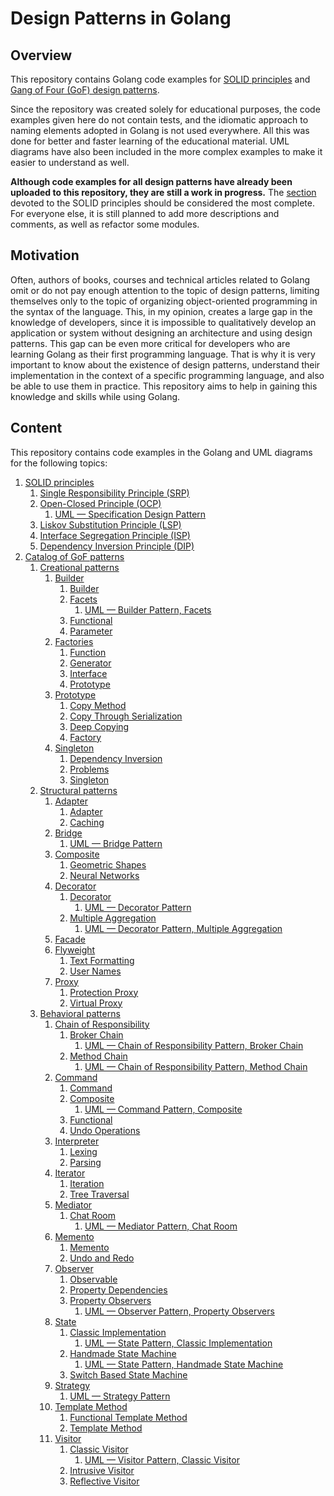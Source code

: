 # Design Patterns in Golang

## Overview

This repository contains Golang code examples for [SOLID principles](https://en.wikipedia.org/wiki/SOLID "SOLID principles") and [Gang of Four (GoF) design patterns](https://en.wikipedia.org/wiki/Design_Patterns "Gang of Four (GoF) design patterns").

Since the repository was created solely for educational purposes, the code examples given here do not contain tests, and the idiomatic approach to naming elements adopted in Golang is not used everywhere. All this was done for better and faster learning of the educational material. UML diagrams have also been included in the more complex examples to make it easier to understand as well.

**Although code examples for all design patterns have already been uploaded to this repository, they are still a work in progress.** The [section](solid "SOLID principles sectin") devoted to the SOLID principles should be considered the most complete. For everyone else, it is still planned to add more descriptions and comments, as well as refactor some modules.

## Motivation

Often, authors of books, courses and technical articles related to Golang omit or do not pay enough attention to the topic of design patterns, limiting themselves only to the topic of organizing object-oriented programming in the syntax of the language. This, in my opinion, creates a large gap in the knowledge of developers, since it is impossible to qualitatively develop an application or system without designing an architecture and using design patterns. This gap can be even more critical for developers who are learning Golang as their first programming language. That is why it is very important to know about the existence of design patterns, understand their implementation in the context of a specific programming language, and also be able to use them in practice. This repository aims to help in gaining this knowledge and skills while using Golang.

## Content

This repository contains code examples in the Golang and UML diagrams for the following topics:

1. [SOLID principles](solid "SOLID principles")
    1. [Single Responsibility Principle (SRP)](solid/single_responsibility_principle "Single Responsibility Principle (SRP)")
    1. [Open-Closed Principle (OCP)](solid/open_closed_principle "Open-Closed Principle (OCP)")
        1. [UML — Specification Design Pattern](solid/open_closed_principle/uml/specification_design_pattern.png "UML — Specification Design Pattern")
    1. [Liskov Substitution Principle (LSP)](solid/liskov_substitution_principle "Liskov Substitution Principle (LSP)")
    1. [Interface Segregation Principle (ISP)](solid/interface_segregation_principle "Interface Segregation Principle (ISP)")
    1. [Dependency Inversion Principle (DIP)](solid/dependency_inversion_principle "Dependency Inversion Principle (DIP)")
1. [Catalog of GoF patterns](patterns "patterns of GoF patterns")
    1. [Creational patterns](patterns/creational "Creational patterns")
        1. [Builder](patterns/creational/builder "Builder")
            1. [Builder](patterns/creational/builder/builder "Builder")
            1. [Facets](patterns/creational/builder/facets "Facets")
                1. [UML — Builder Pattern, Facets](patterns/creational/builder/facets/uml/builder_pattern_facets.png "UML — Builder Pattern, Facets")
            1. [Functional](patterns/creational/builder/functional "Functional")
            1. [Parameter](patterns/creational/builder/parameter "Parameter")
        1. [Factories](patterns/creational/factories "Factories")
            1. [Function](patterns/creational/factories/function "Function")
            1. [Generator](patterns/creational/factories/generator "Generator")
            1. [Interface](patterns/creational/factories/interface "Interface")
            1. [Prototype](patterns/creational/factories/prototype "Prototype")
        1. [Prototype](patterns/creational/prototype "Prototype")
            1. [Copy Method](patterns/creational/prototype/copy_method "Copy Method")
            1. [Copy Through Serialization](patterns/creational/prototype/copy_through_serialization "Copy Through Serialization")
            1. [Deep Copying](patterns/creational/prototype/deep_copying "Deep Copying")
            1. [Factory](patterns/creational/prototype/factory "Factory")
        1. [Singleton](patterns/creational/singleton "Singleton")
            1. [Dependency Inversion](patterns/creational/singleton/dependecy_inversion "Dependency Inversion")
            1. [Problems](patterns/creational/singleton/problems "Problems")
            1. [Singleton](patterns/creational/singleton/singleton "Singleton")
    1. [Structural patterns](patterns/structural "Structural patterns")
        1. [Adapter](patterns/structural/adapter "Adapter")
            1. [Adapter](patterns/structural/adapter/adapter "Adapter")
            1. [Caching](patterns/structural/adapter/caching "Caching")
        1. [Bridge](patterns/structural/bridge/bridge "Bridge")
            1. [UML — Bridge Pattern](patterns/structural/bridge/bridge/uml/bridge_pattern.png "UML — Bridge Pattern")
        1. [Composite](patterns/structural/composite "Composite")
            1. [Geometric Shapes](patterns/structural/composite/geometric_shapes "Geometric Shapes")
            1. [Neural Networks](patterns/structural/composite/neural_networks "Neural Networks")
        1. [Decorator](patterns/structural/decorator "Decorator")
            1. [Decorator](patterns/structural/decorator/decorator "Decorator")
                1. [UML — Decorator Pattern](patterns/structural/decorator/decorator/uml/decorator_pattern.png "UML — Decorator Pattern")
            1. [Multiple Aggregation](patterns/structural/decorator/multiple_aggregation "Multiple Aggregation")
                1. [UML — Decorator Pattern, Multiple Aggregation](patterns/structural/decorator/multiple_aggregation/uml/decorator_pattern_multiple_aggregation.png "UML — Decorator Pattern, Multiple Aggregation")
        1. [Facade](patterns/structural/facade "Facade")
        1. [Flyweight](patterns/structural/flyweight "Flyweight")
            1. [Text Formatting](patterns/structural/flyweight/text_formatting "Text Formatting")
            1. [User Names](patterns/structural/flyweight/user_names "User Names")
        1. [Proxy](patterns/structural/proxy "Proxy")
            1. [Protection Proxy](patterns/structural/proxy/protection_proxy "Protection Proxy")
            1. [Virtual Proxy](patterns/structural/proxy/virtual_proxy "Virtual Proxy")
    1. [Behavioral patterns](patterns/behavioral "Behavioral patterns")
        1. [Chain of Responsibility](patterns/behavioral/chain_of_responsibility "Chain of Responsibility")
            1. [Broker Chain](patterns/behavioral/chain_of_responsibility/broker_chain "Broker Chain")
                1. [UML — Chain of Responsibility Pattern, Broker Chain](patterns/behavioral/chain_of_responsibility/broker_chain/uml/chain_of_responsibility_pattern_broker_chain.png "UML — Chain of Responsibility Pattern, Broker Chain")
            1. [Method Chain](patterns/behavioral/chain_of_responsibility/method_chain "Method Chain")
                1. [UML — Chain of Responsibility Pattern, Method Chain](patterns/behavioral/chain_of_responsibility/method_chain/uml/chain_of_responsibility_pattern_method_chain.png "UML — Chain of Responsibility Pattern, Method Chain")
        1. [Command](patterns/behavioral/command "Command")
            1. [Command](patterns/behavioral/command/command "Command")
            1. [Composite](patterns/behavioral/command/composite "Composite")
                1. [UML — Command Pattern, Composite](patterns/behavioral/command/composite/uml/command_pattern_composite.png "UML — Command Pattern, Composite")
            1. [Functional](patterns/behavioral/command/functional "Functional")
            1. [Undo Operations](patterns/behavioral/command/undo_operations "Undo Operations")
        1. [Interpreter](patterns/behavioral/interpreter "Interpreter")
            1. [Lexing](patterns/behavioral/interpreter/lexing "Lexing")
            1. [Parsing](patterns/behavioral/interpreter/parsing "Parsing")
        1. [Iterator](patterns/behavioral/iterator "Iterator")
            1. [Iteration](patterns/behavioral/iterator/iteration "Iteration")
            1. [Tree Traversal](patterns/behavioral/iterator/tree_traversal "Tree Traversal")
        1. [Mediator](patterns/behavioral/mediator "Mediator")
            1. [Chat Room](patterns/behavioral/mediator/chat_room "Chat Room")
                1. [UML — Mediator Pattern, Chat Room](patterns/behavioral/mediator/chat_room/uml/mediator_pattern_chat_room.png "UML — Mediator Pattern, Chat Room")
        1. [Memento](patterns/behavioral/memento "Memento")
            1. [Memento](patterns/behavioral/memento/memento "Memento")
            1. [Undo and Redo](patterns/behavioral/memento/undo_and_redo "Undo and Redo")
        1. [Observer](patterns/behavioral/observer "Observer")
            1. [Observable](patterns/behavioral/observer/observable "Observable")
            1. [Property Dependencies](patterns/behavioral/observer/property_dependencies "Property Dependencies")
            1. [Property Observers](patterns/behavioral/observer/property_observers "Property Observers")
                1. [UML — Observer Pattern, Property Observers](patterns/behavioral/observer/property_observers/uml/observer_pattern_property_observers.png "UML — Observer Pattern, Property Observers")
        1. [State](patterns/behavioral/state "State")
            1. [Classic Implementation](patterns/behavioral/state/classic_implementation "Classic Implementation")
                1. [UML — State Pattern, Classic Implementation](patterns/behavioral/state/classic_implementation/uml/state_pattern_classic_implementation.png "UML — State Pattern, Classic Implementation")
            1. [Handmade State Machine](patterns/behavioral/state/handmade_state_machine "Handmade State Machine")
                1. [UML — State Pattern, Handmade State Machine](patterns/behavioral/state/handmade_state_machine/uml/state_pattern_handmade_state_machine.png "UML — State Pattern, Handmade State Machine")
            1. [Switch Based State Machine](patterns/behavioral/state/switch_based_state_machine "Switch Based State Machine")
        1. [Strategy](patterns/behavioral/strategy/strategy "Strategy")
            1. [UML — Strategy Pattern](patterns/behavioral/strategy/strategy/uml/strategy_pattern.png "UML — Strategy Pattern")
        1. [Template Method](patterns/behavioral/template_method "Template Method")
            1. [Functional Template Method](patterns/behavioral/template_method/functional_template_method "Functional Template Method")
            1. [Template Method](patterns/behavioral/template_method/template_method "Template Method")
        1. [Visitor](patterns/behavioral/visitor "Visitor")
            1. [Classic Visitor](patterns/behavioral/visitor/classic_visitor "Classic Visitor")
                1. [UML — Visitor Pattern, Classic Visitor](patterns/behavioral/visitor/classic_visitor/uml/visitor_pattern_classic_visitor.png "UML — Visitor Pattern, Classic Visitor")
            1. [Intrusive Visitor](patterns/behavioral/visitor/intrusive_visitor "Intrusive Visitor")
            1. [Reflective Visitor](patterns/behavioral/visitor/reflective_visitor "Reflective Visitor")

